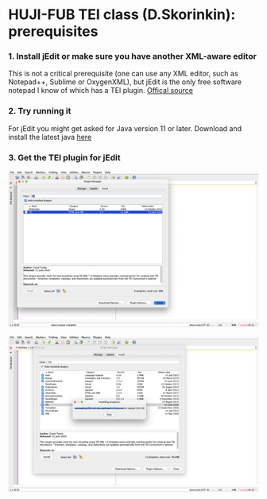 # HUJI-FUB TEI class (D.Skorinkin): prerequisites


### 1. Install jEdit or make sure you have another XML-aware editor

This is not a critical prerequisite (one can use any XML editor, such as Notepad++, Sublime or OxygenXML), but jEdit is the only free software notepad I know of which has a TEI plugin. [Offical source](http://www.jedit.org/index.php?page=download) 

### 2. Try running it

For jEdit you might get asked for Java version 11 or later. Download and install the latest java [here](https://www.oracle.com/java/technologies/downloads/)

### 3. Get the TEI plugin for jEdit

![pics/teiplugin1.png](pics/teiplugin1.png)


![pics/teiplugin3.png](pics/teiplugin3.png)
